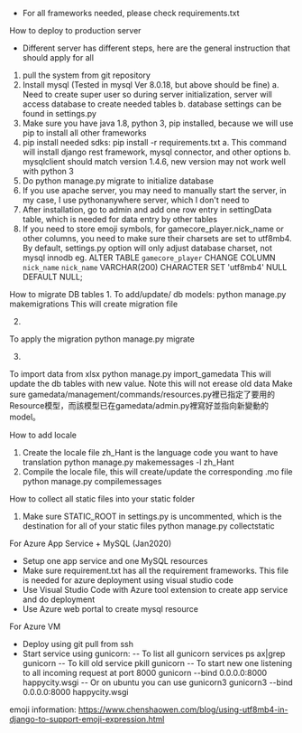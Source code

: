 
- For all frameworks needed, please check requirements.txt

How to deploy to production server
- Different server has different steps, here are the general instruction that should apply for all 
1. pull the system from git repository 
2. Install mysql (Tested in mysql  Ver 8.0.18, but above should be fine)
   a. Need to create super user so during server initialization, server will access database to create needed tables
   b. database settings can be found in settings.py
3. Make sure you have java 1.8, python 3, pip installed, because we will use pip to install all other frameworks
4. pip install needed sdks: pip install -r requirements.txt
   a. This command will install django rest framework, mysql connector, and other options
   b. mysqlclient should match version 1.4.6, new version may not work well with python 3
4. Do python manage.py migrate to initialize database 
5. If you use apache server, you may need to manually start the server, in my case, I use pythonanywhere server, which I don't need to
6. After installation, go to admin and add one row entry in settingData table, which is needed for data entry by other tables
7. If you need to store emoji symbols, for gamecore_player.nick_name or other columns, you need to make sure their charsets are set to utf8mb4. By default, settings.py option will only adjust database charset, not mysql innodb
eg.
ALTER TABLE `gamecore_player` CHANGE COLUMN `nick_name` `nick_name` VARCHAR(200) CHARACTER SET 'utf8mb4' NULL DEFAULT NULL;

How to migrate DB tables
1. 
To add/update/ db models:
python manage.py makemigrations
This will create migration file

2. 
To apply the migration
python manage.py migrate

3. 
To import data from xlsx
python manage.py import_gamedata
This will update the db tables with new value. Note this will not erease old data
Make sure 
gamedata/management/commands/resources.py裡已指定了要用的Resource模型，而該模型已在gamedata/admin.py裡寫好並指向新變動的model。

How to add locale 
1. Create the locale file zh_Hant is the language code you want to have translation
python manage.py makemessages -l zh_Hant
2. Compile the locale file, this will create/update the corresponding .mo file
python manage.py compilemessages

How to collect all static files into your static folder
1. Make sure STATIC_ROOT in settings.py is uncommented, which is the destination for all of your static files
python manage.py collectstatic

For Azure App Service + MySQL (Jan2020)
- Setup one app service and one MySQL resources
- Make sure requirement.txt has all the requirement frameworks. This file is needed for azure deployment using visual studio code
- Use Visual Studio Code with Azure tool extension to create app service and do deployment
- Use Azure web portal to create mysql resource 

For Azure VM
- Deploy using git pull from ssh 
- Start service using gunicorn: 
-- To list all gunicorn services
ps ax|grep gunicorn
-- To kill old service 
pkill gunicorn
-- To start new one listening to all incoming request at port 8000
gunicorn --bind 0.0.0.0:8000 happycity.wsgi
-- Or on ubuntu you can use gunicorn3
gunicorn3 --bind 0.0.0.0:8000 happycity.wsgi

emoji information:
https://www.chenshaowen.com/blog/using-utf8mb4-in-django-to-support-emoji-expression.html